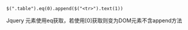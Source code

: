 <!--
 * @Author: wjn
 * @Date: 2020-03-20 16:27:36
 * @LastEditors: wjn
 * @LastEditTime: 2020-03-20 16:28:36
 -->
 
```
$(".table").eq(0).append($("<tr>").text(1))
```
Jquery 元素使用eq获取，若使用[0]获取则变为DOM元素不含append方法